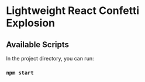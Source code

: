 # Lightweight React Confetti Explosion
## Available Scripts

In the project directory, you can run:

### `npm start`
